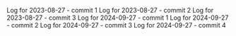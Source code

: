 Log for 2023-08-27 - commit 1
Log for 2023-08-27 - commit 2
Log for 2023-08-27 - commit 3
Log for 2024-09-27 - commit 1
Log for 2024-09-27 - commit 2
Log for 2024-09-27 - commit 3
Log for 2024-09-27 - commit 4
